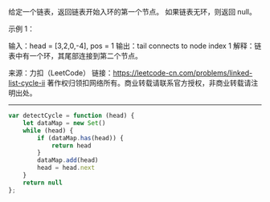 给定一个链表，返回链表开始入环的第一个节点。 如果链表无环，则返回 null。

示例 1：

输入：head = [3,2,0,-4], pos = 1
输出：tail connects to node index 1
解释：链表中有一个环，其尾部连接到第二个节点。

来源：力扣（LeetCode）
链接：https://leetcode-cn.com/problems/linked-list-cycle-ii
著作权归领扣网络所有。商业转载请联系官方授权，非商业转载请注明出处。

----

```javascript
var detectCycle = function (head) {
    let dataMap = new Set()
    while (head) {
        if (dataMap.has(head)) {
            return head
        }
        dataMap.add(head)
        head = head.next
    }
    return null
};
```
